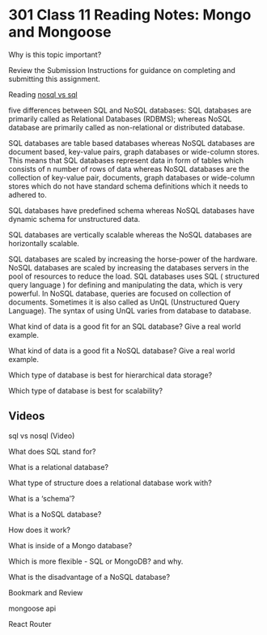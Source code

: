 # 301 Class 11 Reading Notes: Mongo and Mongoose
Why is this topic important?

Review the Submission Instructions for guidance on completing and submitting this assignment.

Reading
[nosql vs sql](https://www.thegeekstuff.com/2014/01/sql-vs-nosql-db/?utm_source=tuicool)

five differences between SQL and NoSQL databases:
SQL databases are primarily called as Relational Databases (RDBMS); whereas NoSQL database are primarily called as non-relational or distributed database.

SQL databases are table based databases whereas NoSQL databases are document based, key-value pairs, graph databases or wide-column stores. This means that SQL databases represent data in form of tables which consists of n number of rows of data whereas NoSQL databases are the collection of key-value pair, documents, graph databases or wide-column stores which do not have standard schema definitions which it needs to adhered to.

SQL databases have predefined schema whereas NoSQL databases have dynamic schema for unstructured data.

SQL databases are vertically scalable whereas the NoSQL databases are horizontally scalable.

SQL databases are scaled by increasing the horse-power of the hardware. NoSQL databases are scaled by increasing the databases servers in the pool of resources to reduce the load.
SQL databases uses SQL ( structured query language ) for defining and manipulating the data, which is very powerful. In NoSQL database, queries are focused on collection of documents. Sometimes it is also called as UnQL (Unstructured Query Language). The syntax of using UnQL varies from database to database.
 	 
 	 
 	 
 	 
What kind of data is a good fit for an SQL database?
Give a real world example.


What kind of data is a good fit a NoSQL database?
Give a real world example.


Which type of database is best for hierarchical data storage?


Which type of database is best for scalability?


## Videos
sql vs nosql (Video)

What does SQL stand for?


What is a relational database?


What type of structure does a relational database work with?


What is a ‘schema’?


What is a NoSQL database?


How does it work?


What is inside of a Mongo database?


Which is more flexible - SQL or MongoDB? and why.


What is the disadvantage of a NoSQL database?


Bookmark and Review

mongoose api

React Router
